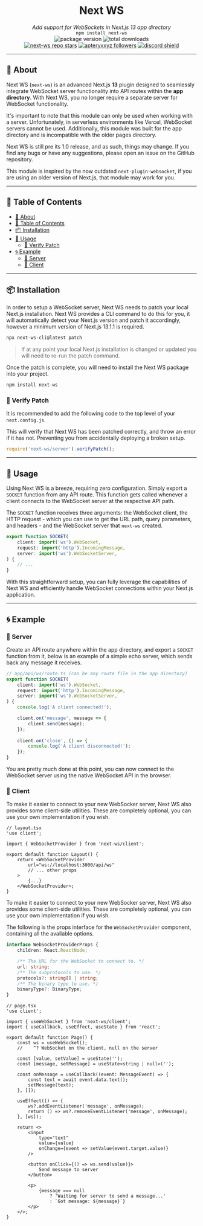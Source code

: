 <div align="center">
    <h1><strong>Next WS</strong></h1>
    <i>Add support for WebSockets in Next.js 13 app directory</i><br>
    <code>npm install next-ws</code>
</div>

<div align="center">
    <img alt="package version" src="https://img.shields.io/npm/v/next-ws?label=version">
    <img alt="total downloads" src="https://img.shields.io/npm/dt/next-ws">
    <br>
    <a href="https://github.com/apteryxxyz/next-ws"><img alt="next-ws repo stars" src="https://img.shields.io/github/stars/apteryxxyz/next-ws?style=social"></a>
    <a href="https://github.com/apteryxxyz"><img alt="apteryxxyz followers" src="https://img.shields.io/github/followers/apteryxxyz?style=social"></a>
    <a href="https://discord.gg/vZQbMhwsKY"><img src="https://discordapp.com/api/guilds/829836158007115806/widget.png?style=shield" alt="discord shield"/></a>
</div>

---

## 🤔 About

Next WS (`next-ws`) is an advanced Next.js **13** plugin designed to seamlessly integrate WebSocket server functionality into API routes within the **app directory**. With Next WS, you no longer require a separate server for WebSocket functionality.

It's important to note that this module can only be used when working with a server. Unfortunately, in serverless environments like Vercel, WebSocket servers cannot be used.  Additionally, this module was built for the app directory and is incompatible with the older pages directory.

Next WS is still pre its 1.0 release, and as such, things may change. If you find any bugs or have any suggestions, please open an issue on the GitHub repository.

This module is inspired by the now outdated `next-plugin-websocket`, if you are using an older version of Next.js, that module may work for you.

---

## 🏓 Table of Contents

- [🤔 About](#-about)
- [🏓 Table of Contents](#-table-of-contents)
- [📦 Installation](#-installation)
- [🚀 Usage](#-usage)
    - [🚓 Verify Patch](#-verify-patch)
- [🌀 Example](#-example)
    - [📁 Server](#-server)
    - [📁 Client](#-client)

---

## 📦 Installation

In order to setup a WebSocket server, Next WS needs to patch your local Next.js installation. Next WS provides a CLI command to do this for you, it will automatically detect your Next.js version and patch it accordingly, however a minimum version of Next.js 13.1.1 is required.

```sh
npx next-ws-cli@latest patch
```

> If at any point your local Next.js installation is changed or updated you will need to re-run the patch command.

Once the patch is complete, you will need to install the Next WS package into your project.

```sh
npm install next-ws
```

### 🚓 Verify Patch

It is recommended to add the following code to the top level of your `next.config.js`.

This will verify that Next WS has been patched correctly, and throw an error if it has not. Preventing you from accidentally deploying a broken setup.

```ts
require('next-ws/server').verifyPatch();
```

---

## 🚀 Usage

Using Next WS is a breeze, requiring zero configuration. Simply export a `SOCKET` function from any API route. This function gets called whenever a client connects to the WebSocket server at the respective API path.

The `SOCKET` function receives three arguments: the WebSocket client, the HTTP request - which you can use to get the URL path, query parameters, and headers - and the WebSocket server that `next-ws` created.

```ts
export function SOCKET(
    client: import('ws').WebSocket,
    request: import('http').IncomingMessage,
    server: import('ws').WebSocketServer,
) {
    // ...
}
```

With this straightforward setup, you can fully leverage the capabilities of Next WS and efficiently handle WebSocket connections within your Next.js application.

---

## 🌀 Example

### 📁 Server

Create an API route anywhere within the app directory, and export a `SOCKET` function from it, below is an example of a simple echo server, which sends back any message it receives.

```ts
// app/api/ws/route.ts (can be any route file in the app directory)
export function SOCKET(
    client: import('ws').WebSocket,
    request: import('http').IncomingMessage,
    server: import('ws').WebSocketServer,
) {
    console.log('A client connected!');

    client.on('message', message => {
        client.send(message);
    });
    
    client.on('close', () => {
        console.log('A client disconnected!');
    });
}
```

You are pretty much done at this point, you can now connect to the WebSocket server using the native WebSocket API in the browser.

### 📁 Client

To make it easier to connect to your new WebSocker server, Next WS also provides some client-side utilities. These are completely optional, you can use your own implementation if you wish.

```tsx
// layout.tsx
'use client';

import { WebSocketProvider } from 'next-ws/client';

export default function Layout() {
    return <WebSocketProvider
        url="ws://localhost:3000/api/ws"
        // ... other props
    >
        {...}
    </WebSocketProvider>;
}
```

To make it easier to connect to your new WebSocker server, Next WS also provides some client-side utilities. These are completely optional, you can use your own implementation if you wish.

The following is the props interface for the `WebSocketProvider` component, containing all the available options.

```ts
interface WebSocketProviderProps {
    children: React.ReactNode;

    /** The URL for the WebSocket to connect to. */
    url: string;
    /** The subprotocols to use. */
    protocols?: string[] | string;
    /** The binary type to use. */
    binaryType?: BinaryType;
}
```

```tsx
// page.tsx
'use client';

import { useWebSocket } from 'next-ws/client';
import { useCallback, useEffect, useState } from 'react';

export default function Page() {
    const ws = useWebSocket();
    //    ^? WebSocket on the client, null on the server

    const [value, setValue] = useState('');
    const [message, setMessage] = useState<string | null>('');

    const onMessage = useCallback((event: MessageEvent) => {
        const text = await event.data.text();
        setMessage(text);
    }, []);

    useEffect(() => {
        ws?.addEventListener('message', onMessage);
        return () => ws?.removeEventListener('message', onMessage);
    }, [ws]);

    return <>
        <input
            type="text"
            value={value}
            onChange={event => setValue(event.target.value)}
        />

        <button onClick={() => ws.send(value)}>
            Send message to server
        </button>

        <p>
            {message === null
                ? 'Waiting for server to send a message...'
                : `Got message: ${message}`}
        </p>
    </>;
}
```
